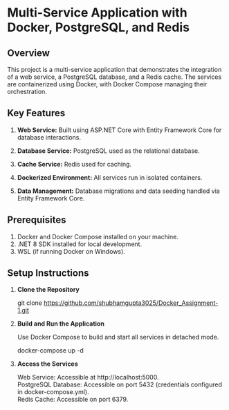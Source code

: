 # Multi-Service Application with Docker, PostgreSQL, and Redis

## Overview
This project is a multi-service application that demonstrates the integration of a web service, a PostgreSQL database, and a Redis cache. The services are containerized using Docker, with Docker Compose managing their orchestration.

## Key Features

1. **Web Service:** Built using ASP.NET Core with Entity Framework Core for database interactions.

2. **Database Service:** PostgreSQL used as the relational database.

3. **Cache Service:** Redis used for caching.

4. **Dockerized Environment:** All services run in isolated containers.

5. **Data Management:** Database migrations and data seeding handled via Entity Framework Core.

## Prerequisites

1. Docker and Docker Compose installed on your machine.
2. .NET 8 SDK installed for local development.
3. WSL (if running Docker on Windows).

## Setup Instructions

1. **Clone the Repository**

    git clone https://github.com/shubhamgupta3025/Docker_Assignment-1.git

2. **Build and Run the Application**

    Use Docker Compose to build and start all services in detached mode.

    docker-compose up -d

3. **Access the Services**

    Web Service: Accessible at http://localhost:5000. <br>
    PostgreSQL Database: Accessible on port 5432 (credentials configured in docker-compose.yml).<br>
    Redis Cache: Accessible on port 6379.
